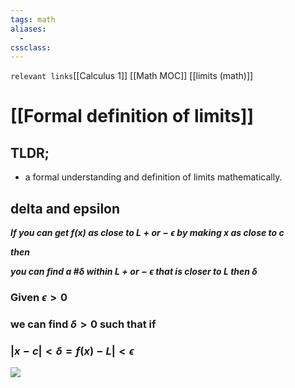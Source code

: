 ```yaml
---
tags: math
aliases: 
  - 
cssclass: 
---
```

`relevant links`[[Calculus 1]] [[Math MOC]] [[limits (math)]]

 # [[Formal definition of limits]]

## TLDR;
- a formal understanding and definition of limits mathematically.

## delta and epsilon
***If you can get $f(x)$ as close to $L+or-\epsilon$  by making $x$ as close to $c$***

   ***then***

***you can find a #$\delta$ within $L+or-\epsilon$ that is closer to L then $\delta$***
### Given $\epsilon > 0$
### we can find $\delta > 0$ such that if 
### $|x-c|<\delta=f(x)-L|<\epsilon$
![](https://i.imgur.com/jFE7S9g.png)



